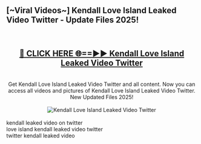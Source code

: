 <h2>[~Viral Videos~] Kendall Love Island Leaked Video Twitter - Update Files 2025!</h2>
<br>
<div align="center">
<h2><a href="https://betterlinks.top/A2PfLJ" rel="nofollow">🔴 CLICK HERE 🌐==►► Kendall Love Island Leaked Video Twitter</a></h2>
<br>
Get Kendall Love Island Leaked Video Twitter and all content. Now you can access all videos and pictures of Kendall Love Island Leaked Video Twitter. New Updated Files 2025!
<br>
<br>
<a href="https://betterlinks.top/A2PfLJ" rel="nofollow" data-target="animated-image.originalLink"><img src="https://i.ibb.co.com/WyWwxjT/player-gif2.gif" alt="Kendall Love Island Leaked Video Twitter" style="max-width: 100%; display: inline-block;" data-target="animated-image.originalImage"></a>
</div>
<br>
kendall leaked video on twitter<br>
love island kendall leaked video twitter<br>
twitter kendall leaked video